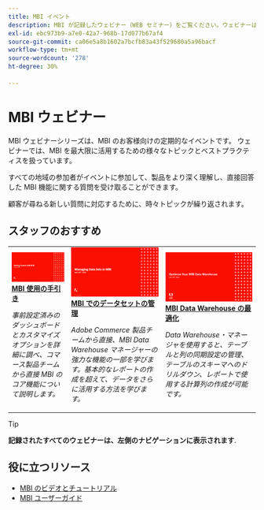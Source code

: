 ```yaml
---
title: MBI イベント
description: MBI が記録したウェビナー（WEB セミナー）をご覧ください。ウェビナーは、様々なトピックと、MBI を最大限に活用するためのベストプラクティスについて取り上げています。
exl-id: ebc973b9-a7e0-42a7-968b-17d077b67af4
source-git-commit: ca06e5a8b1602a7bcfb83a43f529680a5a96bacf
workflow-type: tm+mt
source-wordcount: '278'
ht-degree: 30%

---
```


# MBI ウェビナー

MBI ウェビナーシリーズは、MBI のお客様向けの定期的なイベントです。 ウェビナーでは、MBI を最大限に活用するための様々なトピックとベストプラクティスを扱っています。

すべての地域の参加者がイベントに参加して、製品をより深く理解し、直接回答した MBI 機能に関する質問を受け取ることができます。

顧客が尋ねる新しい質問に対応するために、時々トピックが繰り返されます。

## スタッフのおすすめ

<table>
<tr>
  <td>
    <a href="https://experienceleague.adobe.com/docs/events/mbi-webinars-recordings/2021/getting-started.html">
      <img alt="MBI 使用の手引き" src="./assets/getting-started-mbi.png" />
    </a>
     <div>
      <a href="https://experienceleague.adobe.com/docs/events/mbi-webinars-recordings/2021/getting-started.html">
        <strong>MBI 使用の手引き</strong>
      </a>
    </div>
    <p>
    <em>事前設定済みのダッシュボードとカスタマイズオプションを詳細に調べ、コマース製品チームから直接 MBI のコア機能について説明します。</em>
    <p>
  </td>
  <td>
    <a href="https://experienceleague.adobe.com/docs/events/mbi-webinars-recordings/2023/manage-data-sets.html">
      <img alt="MBI でのデータセットの管理" src="./assets/managing-data-sets-mbi.png" />
    </a>
     <div>
      <a href="https://experienceleague.adobe.com/docs/events/mbi-webinars-recordings/2023/manage-data-sets.html">
        <strong>MBI でのデータセットの管理</strong>
      </a>
    </div>
    <p>
    <em>Adobe Commerce 製品チームから直接、MBI Data Warehouse マネージャーの強力な機能の一部を学びます。基本的なレポートの作成を超えて、データをさらに活用する方法を学びます。</em>
    <p>
  </td>
   <td>
    <a href="https://experienceleague.adobe.com/docs/events/mbi-webinars-recordings/2021/optimize-data-warehouse.html">
      <img alt="MBI Data Warehouse の最適化" src="./assets/optimize-data-warehouse.png" />
    </a>
     <div>
      <a href="https://experienceleague.adobe.com/docs/events/mbi-webinars-recordings/2021/optimize-data-warehouse.html">
        <strong>MBI Data Warehouse の最適化</strong>
      </a>
    </div>
    <p>
    <em>Data Warehouse・マネージャを使用すると、テーブルと列の同期設定の管理、テーブルのスキーマへのドリルダウン、レポートで使用する計算列の作成が可能です。</em>
    <p>
  </td>
</tr>
</table>

>[!TIP]
>
>**記録されたすべてのウェビナーは、左側のナビゲーションに表示されます**.

## 役に立つリソース

- [MBI のビデオとチュートリアル](https://experienceleague.adobe.com/docs/commerce-learn/tutorials/mbi/filter-sets.html)
- [MBI ユーザーガイド](https://experienceleague.adobe.com/docs/commerce-business-intelligence/mbi/guide-overview.html?lang=ja)
